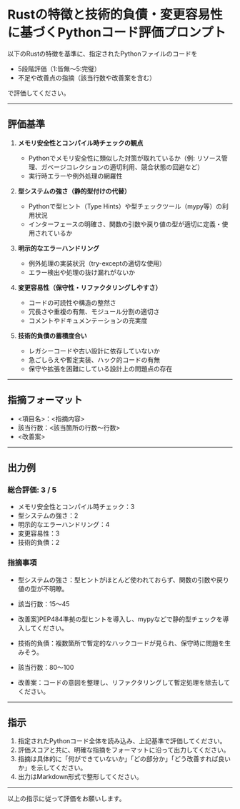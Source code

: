 # Rustの特徴と技術的負債・変更容易性に基づくPythonコード評価プロンプト

以下のRustの特徴を基準に、指定されたPythonファイルのコードを

- 5段階評価（1:皆無〜5:完璧）  
- 不足や改善点の指摘（該当行数や改善案を含む）

で評価してください。

---

## 評価基準

1. **メモリ安全性とコンパイル時チェックの観点**  
   - Pythonでメモリ安全性に類似した対策が取れているか（例: リソース管理、ガベージコレクションの適切利用、競合状態の回避など）  
   - 実行時エラーや例外処理の網羅性

2. **型システムの強さ（静的型付けの代替）**  
   - Pythonで型ヒント（Type Hints）や型チェックツール（mypy等）の利用状況  
   - インターフェースの明確さ、関数の引数や戻り値の型が適切に定義・使用されているか

3. **明示的なエラーハンドリング**  
   - 例外処理の実装状況（try-exceptの適切な使用）  
   - エラー検出や処理の抜け漏れがないか

4. **変更容易性（保守性・リファクタリングしやすさ）**  
   - コードの可読性や構造の整然さ  
   - 冗長さや重複の有無、モジュール分割の適切さ  
   - コメントやドキュメンテーションの充実度

5. **技術的負債の蓄積度合い**  
   - レガシーコードや古い設計に依存していないか  
   - 急ごしらえや暫定実装、ハック的コードの有無  
   - 保守や拡張を困難にしている設計上の問題点の存在

---

## 指摘フォーマット

- <項目名>：<指摘内容>  
- 該当行数：<該当箇所の行数～行数>  
- <改善案>

---

## 出力例

### 総合評価: 3 / 5

- メモリ安全性とコンパイル時チェック：3  
- 型システムの強さ：2  
- 明示的なエラーハンドリング：4  
- 変更容易性：3  
- 技術的負債：2

### 指摘事項

- 型システムの強さ：型ヒントがほとんど使われておらず、関数の引数や戻り値の型が不明瞭。  
- 該当行数：15～45  
- 改善案]PEP484準拠の型ヒントを導入し、mypyなどで静的型チェックを導入してください。

- 技術的負債：複数箇所で暫定的なハックコードが見られ、保守時に問題を生みそう。  
- 該当行数：80～100  
- 改善案：コードの意図を整理し、リファクタリングして暫定処理を除去してください。

---

## 指示

1. 指定されたPythonコード全体を読み込み、上記基準で評価してください。  
2. 評価スコアと共に、明確な指摘をフォーマットに沿って出力してください。  
3. 指摘は具体的に「何ができていないか」「どの部分か」「どう改善すれば良いか」を示してください。  
4. 出力はMarkdown形式で整形してください。

---

以上の指示に従って評価をお願いします。
